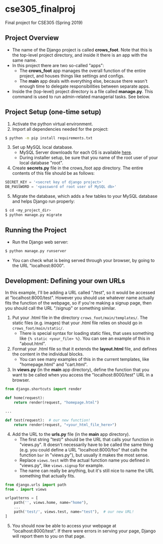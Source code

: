 # cse305_finalproj
Final project for CSE305 (Spring 2019)

## Project Overview
- The name of the Django project is called **crows_foot**. Note that this is the top-level project directory, and inside it there is an app with the same name.
- In this project there are two so-called "apps":
  - The **crows_foot** app manages the overall function of the entire project, and houses things like settings and configs.
  - The **main** app deals with everything else, because there wasn't enough time to delegate responsibilities between separate apps.
- Inside the (top-level) project directory is a file called **manage.py**. This command is used to run admin-related managerial tasks. See below.

## Project Setup (one-time setup)
1. Activate the python virtual environment.
2. Import all dependencies needed for the project:
```sh
$ python -m pip install requirements.txt
```
3. Set up MySQL local database.
    * MySQL Server downloads for each OS is available [here](https://dev.mysql.com/downloads/mysql/).
    * During installer setup, be sure that you name of the root user of your local database "root".
4. Create **secrets.py** file in the crows_foot app directory. The entire contents of this file should be as follows:
```py
SECRET_KEY = '<secret key of django project>'
DB_PASSWORD = '<password of root user of MySQL db>'
```
5. Migrate the database, which adds a few tables to your MySQL database and helps Django run properly:
```sh
$ cd <my_project_dir>
$ python manage.py migrate
```

## Running the Project
- Run the Django web server:
```sh
$ python manage.py runserver
```
- You can check what is being served through your browser, by going to the URL "localhost:8000".

## Development: Defining your own URLs
In this example, I'll be adding a URL called "/test", so it would be accessed at "localhost:8000/test". However you should use whatever name actually fits the function of the webpage, so if you're making a signup page, then you should call the URL "/signup" or something similar.
1. Put your .html file in the directory `crows_foot/main/templates/`. The static files (e.g. images) that your .html file relies on should go in `crows_foot/main/static/`.
    * There is special syntax for loading static files, that uses something like `{% static <your_file> %}`. You can see an example of this in "about.html".
2. Format your .html file so that it extends the **layout.html** file, and defines the content in the individual blocks.
    * You can see many examples of this in the current templates, like "homepage.html" and "cart.html".
3. In **views.py** (in the **main** app directory), define the function that you want to be called when you access the "localhost:8000/test" URL in a browser.

```py
from django.shortcuts import render

def home(request):
    return render(request, "homepage.html")

...

def test(request):  # our new function!
    return render(request, "<your_html_file_here>")
```
4. Add the URL to the **urls.py** file (in the **main** app directory).
    * The first string "test/" should be the URL that calls your function in "views.py". It doesn't necessarily have to be called the same thing (e.g. you could define a URL "localhost:8000/foo" that calls the function `bar` in "views.py"), but usually it makes the most sense.
    * Replace `views.test` with the actual function name you defined in "views.py", like `views.signup` for example.
    * The name can really be anything, but it's still nice to name the URL something that actually fits.

```py
from django.urls import path
from . import views

urlpatterns = [
    path('', views.home, name="home"),
    ...
    path('test/', views.test, name="test"),  # our new URL!
]
```

5. You should now be able to access your webpage at "localhost:8000/test". If there were errors in serving your page, Django will report them to you on that page.
